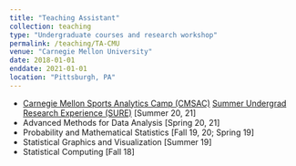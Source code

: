 ```yaml
---
title: "Teaching Assistant"
collection: teaching
type: "Undergraduate courses and research workshop"
permalink: /teaching/TA-CMU
venue: "Carnegie Mellon University"
date: 2018-01-01
enddate: 2021-01-01
location: "Pittsburgh, PA"
---
```


* [Carnegie Mellon Sports Analytics Camp (CMSAC)](http://www.stat.cmu.edu/cmsac/) [Summer Undergrad Research Experience (SURE)](http://summer.stat.cmu.edu/) [Summer 20, 21]
* Advanced Methods for Data Analysis [Spring 20, 21]
* Probability and Mathematical Statistics [Fall 19, 20; Spring 19]
* Statistical Graphics and Visualization [Summer 19]
* Statistical Computing [Fall 18]

